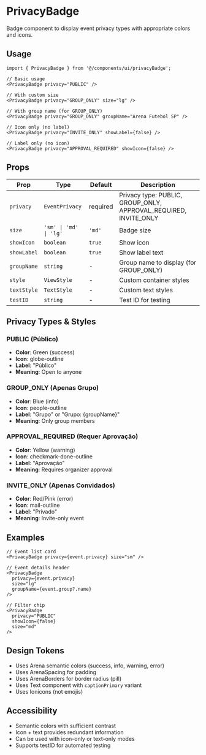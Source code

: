 # PrivacyBadge

Badge component to display event privacy types with appropriate colors and icons.

## Usage

```tsx
import { PrivacyBadge } from '@/components/ui/privacyBadge';

// Basic usage
<PrivacyBadge privacy="PUBLIC" />

// With custom size
<PrivacyBadge privacy="GROUP_ONLY" size="lg" />

// With group name (for GROUP_ONLY)
<PrivacyBadge privacy="GROUP_ONLY" groupName="Arena Futebol SP" />

// Icon only (no label)
<PrivacyBadge privacy="INVITE_ONLY" showLabel={false} />

// Label only (no icon)
<PrivacyBadge privacy="APPROVAL_REQUIRED" showIcon={false} />
```

## Props

| Prop | Type | Default | Description |
|------|------|---------|-------------|
| `privacy` | `EventPrivacy` | required | Privacy type: PUBLIC, GROUP_ONLY, APPROVAL_REQUIRED, INVITE_ONLY |
| `size` | `'sm' \| 'md' \| 'lg'` | `'md'` | Badge size |
| `showIcon` | `boolean` | `true` | Show icon |
| `showLabel` | `boolean` | `true` | Show label text |
| `groupName` | `string` | - | Group name to display (for GROUP_ONLY) |
| `style` | `ViewStyle` | - | Custom container styles |
| `textStyle` | `TextStyle` | - | Custom text styles |
| `testID` | `string` | - | Test ID for testing |

## Privacy Types & Styles

### PUBLIC (Público)
- **Color**: Green (success)
- **Icon**: globe-outline
- **Label**: "Público"
- **Meaning**: Open to anyone

### GROUP_ONLY (Apenas Grupo)
- **Color**: Blue (info)
- **Icon**: people-outline
- **Label**: "Grupo" or "Grupo: {groupName}"
- **Meaning**: Only group members

### APPROVAL_REQUIRED (Requer Aprovação)
- **Color**: Yellow (warning)
- **Icon**: checkmark-done-outline
- **Label**: "Aprovação"
- **Meaning**: Requires organizer approval

### INVITE_ONLY (Apenas Convidados)
- **Color**: Red/Pink (error)
- **Icon**: mail-outline
- **Label**: "Privado"
- **Meaning**: Invite-only event

## Examples

```tsx
// Event list card
<PrivacyBadge privacy={event.privacy} size="sm" />

// Event details header
<PrivacyBadge
  privacy={event.privacy}
  size="lg"
  groupName={event.group?.name}
/>

// Filter chip
<PrivacyBadge
  privacy="PUBLIC"
  showIcon={false}
  size="md"
/>
```

## Design Tokens

- Uses Arena semantic colors (success, info, warning, error)
- Uses ArenaSpacing for padding
- Uses ArenaBorders for border radius (pill)
- Uses Text component with `captionPrimary` variant
- Uses Ionicons (not emojis)

## Accessibility

- Semantic colors with sufficient contrast
- Icon + text provides redundant information
- Can be used with icon-only or text-only modes
- Supports testID for automated testing
